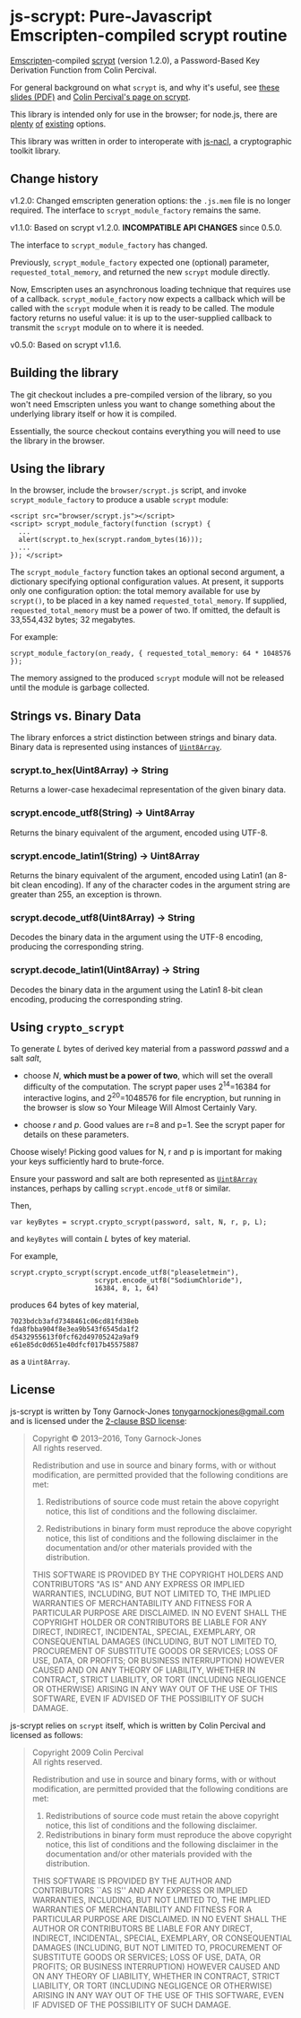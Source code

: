 # js-scrypt: Pure-Javascript Emscripten-compiled scrypt routine

[Emscripten](https://github.com/kripken/emscripten)-compiled
[scrypt](http://www.tarsnap.com/scrypt.html) (version 1.2.0), a
Password-Based Key Derivation Function from Colin Percival.

For general background on what `scrypt` is, and why it's useful, see
[these slides (PDF)](http://www.tarsnap.com/scrypt/scrypt-slides.pdf)
and [Colin Percival's page on
scrypt](http://www.tarsnap.com/scrypt.html).

This library is intended only for use in the browser; for node.js,
there are [plenty](https://github.com/cheongwy/node-scrypt)
[of](https://github.com/barrysteyn/node-scrypt)
[existing](https://github.com/hatchan/scrypt) options.

This library was written in order to interoperate with
[js-nacl](https://github.com/tonyg/js-nacl), a cryptographic toolkit
library.

## Change history

v1.2.0: Changed emscripten generation options: the `.js.mem` file is
no longer required. The interface to `scrypt_module_factory` remains
the same.

v1.1.0: Based on scrypt v1.2.0. **INCOMPATIBLE API CHANGES** since
0.5.0.

The interface to `scrypt_module_factory` has changed.

Previously, `scrypt_module_factory` expected one (optional) parameter,
`requested_total_memory`, and returned the new `scrypt` module
directly.

Now, Emscripten uses an asynchronous loading technique that requires
use of a callback. `scrypt_module_factory` now expects a callback
which will be called with the `scrypt` module when it is ready to be
called. The module factory returns no useful value: it is up to the
user-supplied callback to transmit the `scrypt` module on to where it
is needed.

v0.5.0: Based on scrypt v1.1.6.

## Building the library

The git checkout includes a pre-compiled version of the library, so
you won't need Emscripten unless you want to change something about
the underlying library itself or how it is compiled.

Essentially, the source checkout contains everything you will need to
use the library in the browser.

## Using the library

In the browser, include the `browser/scrypt.js` script, and invoke
`scrypt_module_factory` to produce a usable `scrypt` module:

    <script src="browser/scrypt.js"></script>
    <script> scrypt_module_factory(function (scrypt) {
      ...
      alert(scrypt.to_hex(scrypt.random_bytes(16)));
      ...
    }); </script>

The `scrypt_module_factory` function takes an optional second
argument, a dictionary specifying optional configuration values. At
present, it supports only one configuration option: the total memory
available for use by `scrypt()`, to be placed in a key named
`requested_total_memory`. If supplied, `requested_total_memory` must
be a power of two. If omitted, the default is 33,554,432 bytes; 32
megabytes.

For example:

    scrypt_module_factory(on_ready, { requested_total_memory: 64 * 1048576 });

The memory assigned to the produced `scrypt` module will not be
released until the module is garbage collected.

## Strings vs. Binary Data

The library enforces a strict distinction between strings and binary
data. Binary data is represented using instances of
[`Uint8Array`](https://developer.mozilla.org/en-US/docs/JavaScript/Typed_arrays/Uint8Array).

### scrypt.to_hex(Uint8Array) → String

Returns a lower-case hexadecimal representation of the given binary
data.

### scrypt.encode_utf8(String) → Uint8Array

Returns the binary equivalent of the argument, encoded using UTF-8.

### scrypt.encode_latin1(String) → Uint8Array

Returns the binary equivalent of the argument, encoded using Latin1
(an 8-bit clean encoding). If any of the character codes in the
argument string are greater than 255, an exception is thrown.

### scrypt.decode_utf8(Uint8Array) → String

Decodes the binary data in the argument using the UTF-8 encoding,
producing the corresponding string.

### scrypt.decode_latin1(Uint8Array) → String

Decodes the binary data in the argument using the Latin1 8-bit clean
encoding, producing the corresponding string.

## Using `crypto_scrypt`

To generate *L* bytes of derived key material from a password *passwd*
and a salt *salt*,

 - choose *N*, **which must be a power of two**, which will set the
   overall difficulty of the computation. The scrypt paper uses
   2<sup>14</sup>=16384 for interactive logins, and
   2<sup>20</sup>=1048576 for file encryption, but running in the
   browser is slow so Your Mileage Will Almost Certainly Vary.

 - choose *r* and *p*. Good values are r=8 and p=1. See the scrypt
   paper for details on these parameters.

Choose wisely! Picking good values for N, r and p is important for
making your keys sufficiently hard to brute-force.

Ensure your password and salt are both represented as
[`Uint8Array`](https://developer.mozilla.org/en-US/docs/JavaScript/Typed_arrays/Uint8Array)
instances, perhaps by calling `scrypt.encode_utf8` or similar.

Then,

    var keyBytes = scrypt.crypto_scrypt(password, salt, N, r, p, L);

and `keyBytes` will contain *L* bytes of key material.

For example,

    scrypt.crypto_scrypt(scrypt.encode_utf8("pleaseletmein"),
                         scrypt.encode_utf8("SodiumChloride"),
                         16384, 8, 1, 64)

produces 64 bytes of key material,

    7023bdcb3afd7348461c06cd81fd38eb
    fda8fbba904f8e3ea9b543f6545da1f2
    d5432955613f0fcf62d49705242a9af9
    e61e85dc0d651e40dfcf017b45575887

as a `Uint8Array`.

## License

js-scrypt is written by Tony Garnock-Jones
<tonygarnockjones@gmail.com> and is licensed under the [2-clause BSD license](http://opensource.org/licenses/BSD-2-Clause):

> Copyright &copy; 2013&ndash;2016, Tony Garnock-Jones  
> All rights reserved.
>
> Redistribution and use in source and binary forms, with or without
> modification, are permitted provided that the following conditions
> are met:
>
> 1. Redistributions of source code must retain the above copyright
>    notice, this list of conditions and the following disclaimer.
>
> 2. Redistributions in binary form must reproduce the above copyright
>    notice, this list of conditions and the following disclaimer in
>    the documentation and/or other materials provided with the
>    distribution.
>
> THIS SOFTWARE IS PROVIDED BY THE COPYRIGHT HOLDERS AND CONTRIBUTORS
> "AS IS" AND ANY EXPRESS OR IMPLIED WARRANTIES, INCLUDING, BUT NOT
> LIMITED TO, THE IMPLIED WARRANTIES OF MERCHANTABILITY AND FITNESS
> FOR A PARTICULAR PURPOSE ARE DISCLAIMED. IN NO EVENT SHALL THE
> COPYRIGHT HOLDER OR CONTRIBUTORS BE LIABLE FOR ANY DIRECT, INDIRECT,
> INCIDENTAL, SPECIAL, EXEMPLARY, OR CONSEQUENTIAL DAMAGES (INCLUDING,
> BUT NOT LIMITED TO, PROCUREMENT OF SUBSTITUTE GOODS OR SERVICES;
> LOSS OF USE, DATA, OR PROFITS; OR BUSINESS INTERRUPTION) HOWEVER
> CAUSED AND ON ANY THEORY OF LIABILITY, WHETHER IN CONTRACT, STRICT
> LIABILITY, OR TORT (INCLUDING NEGLIGENCE OR OTHERWISE) ARISING IN
> ANY WAY OUT OF THE USE OF THIS SOFTWARE, EVEN IF ADVISED OF THE
> POSSIBILITY OF SUCH DAMAGE.

js-scrypt relies on `scrypt` itself, which is written by Colin
Percival and licensed as follows:

> Copyright 2009 Colin Percival  
> All rights reserved.
>
> Redistribution and use in source and binary forms, with or without
> modification, are permitted provided that the following conditions
> are met:
>
> 1. Redistributions of source code must retain the above copyright
>    notice, this list of conditions and the following disclaimer.
> 2. Redistributions in binary form must reproduce the above copyright
>    notice, this list of conditions and the following disclaimer in the
>    documentation and/or other materials provided with the distribution.
>
> THIS SOFTWARE IS PROVIDED BY THE AUTHOR AND CONTRIBUTORS ``AS IS'' AND
> ANY EXPRESS OR IMPLIED WARRANTIES, INCLUDING, BUT NOT LIMITED TO, THE
> IMPLIED WARRANTIES OF MERCHANTABILITY AND FITNESS FOR A PARTICULAR PURPOSE
> ARE DISCLAIMED.  IN NO EVENT SHALL THE AUTHOR OR CONTRIBUTORS BE LIABLE
> FOR ANY DIRECT, INDIRECT, INCIDENTAL, SPECIAL, EXEMPLARY, OR CONSEQUENTIAL
> DAMAGES (INCLUDING, BUT NOT LIMITED TO, PROCUREMENT OF SUBSTITUTE GOODS
> OR SERVICES; LOSS OF USE, DATA, OR PROFITS; OR BUSINESS INTERRUPTION)
> HOWEVER CAUSED AND ON ANY THEORY OF LIABILITY, WHETHER IN CONTRACT, STRICT
> LIABILITY, OR TORT (INCLUDING NEGLIGENCE OR OTHERWISE) ARISING IN ANY WAY
> OUT OF THE USE OF THIS SOFTWARE, EVEN IF ADVISED OF THE POSSIBILITY OF
> SUCH DAMAGE.
